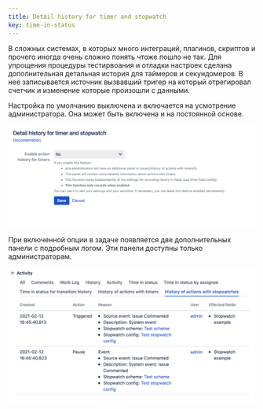 ```yaml
---
title: Detail history for timer and stopwatch
key: time-in-status
---
```


В сложных системах, в которых много интеграций, плагинов, скриптов и прочего иногда очень сложно понять чтоже пошло не так.
Для упрощения процедуры тестирвоания и отладки настроек сделана дополнительная детальная история для таймеров и секундомеров.
В нее записывается источник вызвавший тригер на который отрегировал счетчик и изменение которые произошли с данными.


Настройка по умолчанию выключена и включается на усмотрение администратора. Она может быть включена и на постоянной основе. 

<p style="text-align: center;"><a href="/uploads/time-in-status/detail-history/1.png"><img src="/uploads/time-in-status/detail-history/1.png" style="width:600px"/></a></p>

При включенной опции в задаче появляется две дополнительных панели с подробным логом. Эти панели доступны только администраторам.

<p style="text-align: center;"><a href="/uploads/time-in-status/detail-history/2.png"><img src="/uploads/time-in-status/detail-history/2.png" style="width:600px"/></a></p>









